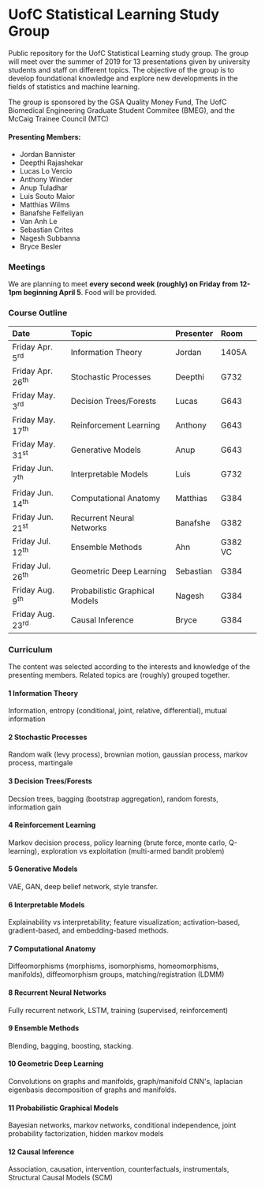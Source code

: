 # UofC Statistical Learning Study Group
Public repository for the UofC Statistical Learning study group. The group will meet over the summer of 2019 for 13 presentations given by university students and staff on different topics. The objective of the group is to develop foundational knowledge and explore new developments in the fields of statistics and machine learning. 

The group is sponsored by the GSA Quality Money Fund, The UofC Biomedical Engineering Graduate Student Commitee (BMEG), and the McCaig Trainee Council (MTC)

#### Presenting Members:
- Jordan Bannister
- Deepthi Rajashekar
- Lucas Lo Vercio
- Anthony Winder
- Anup Tuladhar
- Luis Souto Maior
- Matthias Wilms
- Banafshe Felfeliyan
- Van Anh Le
- Sebastian Crites
- Nagesh Subbanna
- Bryce Besler




### Meetings
We are planning to meet **every second week (roughly) on Friday from 12-1pm beginning April 5**. Food will be provided. 

### Course Outline

| Date                     | Topic                                          | Presenter    |Room  |
|:------------------------ |:---------------------------------------------- |:---------    |:-----|
| Friday Apr. 5<sup>rd</sup>      | Information Theory                      | Jordan       |1405A |
| Friday Apr. 26<sup>th</sup>     | Stochastic Processes                    | Deepthi      |G732  |
| Friday May. 3<sup>rd</sup>      | Decision Trees/Forests                  | Lucas        |G643  |
| Friday May. 17<sup>th</sup>     | Reinforcement Learning                  | Anthony      |G643  |
| Friday May. 31<sup>st</sup>     | Generative Models                       | Anup         |G643  |
| Friday Jun. 7<sup>th</sup>      | Interpretable Models                    | Luis         |G732  |
| Friday Jun. 14<sup>th</sup>     | Computational Anatomy                   | Matthias     |G384  |
| Friday Jun. 21<sup>st</sup>     | Recurrent Neural Networks               | Banafshe     |G382  |
| Friday Jul. 12<sup>th</sup>     | Ensemble Methods                        | Ahn          | G382 VC |
| Friday Jul. 26<sup>th</sup>     | Geometric Deep Learning                 | Sebastian    | G384 |
| Friday Aug. 9<sup>th</sup>      | Probabilistic Graphical Models          | Nagesh       | G384 |
| Friday Aug. 23<sup>rd</sup>     | Causal Inference                        | Bryce        | G384 |


### Curriculum
The content was selected according to the interests and knowledge of the presenting members. Related topics are (roughly) grouped together.

#### 1 Information Theory 
Information, entropy (conditional, joint, relative, differential), mutual information

#### 2 Stochastic Processes
Random walk (levy process), brownian motion, gaussian process, markov process, martingale

#### 3 Decision Trees/Forests 
Decsion trees, bagging (bootstrap aggregation), random forests, information gain

#### 4 Reinforcement Learning 
Markov decision process, policy learning (brute force, monte carlo, Q-learning), exploration vs exploitation (multi-armed bandit problem)

#### 5 Generative Models 
VAE, GAN, deep belief network, style transfer.

#### 6 Interpretable Models
Explainability vs interpretability; feature visualization; activation-based, gradient-based, and embedding-based methods. 

#### 7 Computational Anatomy 
Diffeomorphisms (morphisms, isomorphisms, homeomorphisms, manifolds), diffeomorphism groups, matching/registration (LDMM)

#### 8 Recurrent Neural Networks 
Fully recurrent network, LSTM, training (supervised, reinforcement)

#### 9 Ensemble Methods
Blending, bagging, boosting, stacking.

#### 10 Geometric Deep Learning 
Convolutions on graphs and manifolds, graph/manifold CNN's, laplacian eigenbasis decomposition of graphs and manifolds.

#### 11 Probabilistic Graphical Models
Bayesian networks, markov networks, conditional independence, joint probability factorization, hidden markov models

#### 12 Causal Inference
Association, causation, intervention, counterfactuals, instrumentals, Structural Causal Models (SCM)

